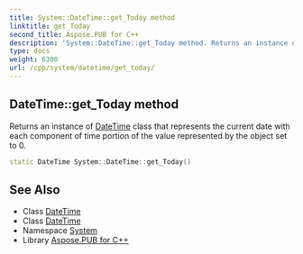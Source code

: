 ```yaml
---
title: System::DateTime::get_Today method
linktitle: get_Today
second_title: Aspose.PUB for C++
description: 'System::DateTime::get_Today method. Returns an instance of DateTime class that represents the current date with each component of time portion of the value represented by the object set to 0 in C++.'
type: docs
weight: 6300
url: /cpp/system/datetime/get_today/
---
```

## DateTime::get_Today method


Returns an instance of [DateTime](../) class that represents the current date with each component of time portion of the value represented by the object set to 0.

```cpp
static DateTime System::DateTime::get_Today()
```

## See Also

* Class [DateTime](../)
* Class [DateTime](../)
* Namespace [System](../../)
* Library [Aspose.PUB for C++](../../../)
